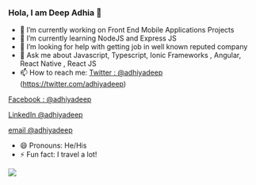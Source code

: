 ### Hola, I am Deep Adhia 👋


- 🔭 I’m currently working on Front End Mobile Applications Projects
- 🌱 I’m currently learning NodeJS and Express JS
- 🤔 I’m looking for help with getting job in well known reputed company
- 💬 Ask me about Javascript, Typescript, Ionic Frameworks , Angular, React Native , React JS
- 📫 How to reach me: [Twitter : @adhiyadeep](https://twitter.com/adhiyadeep)
(https://twitter.com/adhiyadeep)

[Facebook : @adhiyadeep](https://www.facebook.com/adhiyadeep)

[LinkedIn @adhiyadeep](https://www.linkedin.com/in/deep-adhia-95494079/) 

[email @adhiyadeep](adhiyadeep@gmail.com)

- 😄 Pronouns: He/His
- ⚡ Fun fact: I travel a lot!

<img src="https://github-readme-stats.vercel.app/api?username=adhiyadeep&&show_icons=true&title_color=ffffff&icon_color=bb2acf&text_color=daf7dc&bg_color=151515"/>
